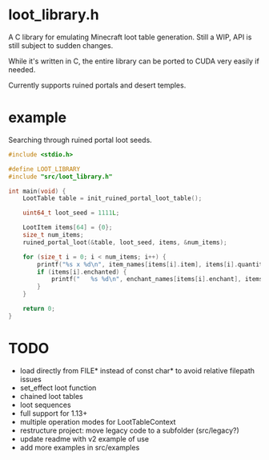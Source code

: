 # loot_library.h
A C library for emulating Minecraft loot table generation. Still a WIP, API is still subject to sudden changes.

While it's written in C, the entire library can be ported to CUDA very easily if needed.

Currently supports ruined portals and desert temples.

# example

Searching through ruined portal loot seeds.
```C
#include <stdio.h>

#define LOOT_LIBRARY
#include "src/loot_library.h"

int main(void) {
    LootTable table = init_ruined_portal_loot_table();

    uint64_t loot_seed = 1111L;

    LootItem items[64] = {0};
    size_t num_items;
    ruined_portal_loot(&table, loot_seed, items, &num_items);

    for (size_t i = 0; i < num_items; i++) {
        printf("%s x %d\n", item_names[items[i].item], items[i].quantity);
        if (items[i].enchanted) {
            printf("   %s %d\n", enchant_names[items[i].enchant], items[i].enchant_level);
        }
    }

    return 0;
}
```

# TODO
- load directly from FILE* instead of const char* to avoid relative filepath issues
- set_effect loot function
- chained loot tables
- loot sequences
- full support for 1.13+
- multiple operation modes for LootTableContext
- restructure project: move legacy code to a subfolder (src/legacy?)
- update readme with v2 example of use
- add more examples in src/examples
